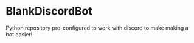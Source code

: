 # BlankDiscordBot
Python repository pre-configured to work with discord to make making a bot easier!
